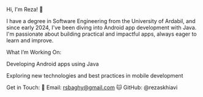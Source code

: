 Hi, I'm Reza! 👋

I have a degree in Software Engineering from the University of Ardabil, and since early 2024, I've been diving into Android app development with Java. I'm passionate about building practical and impactful apps, always eager to learn and improve.

What I’m Working On:

Developing Android apps using Java

Exploring new technologies and best practices in mobile development


Get in Touch:
📧 Email: rsbaghy@gmail.com
🐱 GitHub: @rezaskhiavi